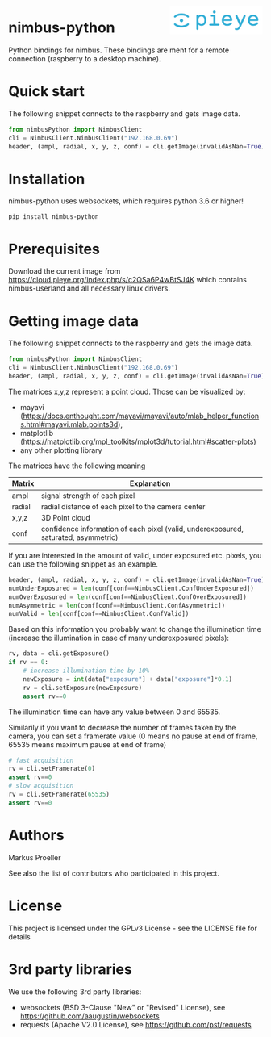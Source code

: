 <img src="./assets/PIEYE_Logo_RGB_POS.png" align="right"
     title="pieye logo" width="184" height="55">

# nimbus-python
Python bindings for nimbus. These bindings are ment for a remote connection (raspberry to a desktop machine).

# Quick start

The following snippet connects to the raspberry and gets image data.

```python
from nimbusPython import NimbusClient
cli = NimbusClient.NimbusClient("192.168.0.69")
header, (ampl, radial, x, y, z, conf) = cli.getImage(invalidAsNan=True)
```

# Installation

nimbus-python uses websockets, which requires python 3.6 or higher!
```
pip install nimbus-python
```

# Prerequisites
Download the current image from https://cloud.pieye.org/index.php/s/c2QSa6P4wBtSJ4K which contains nimbus-userland and all necessary linux drivers.

# Getting image data

The following snippet connects to the raspberry and gets the image data.

```python
from nimbusPython import NimbusClient
cli = NimbusClient.NimbusClient("192.168.0.69")
header, (ampl, radial, x, y, z, conf) = cli.getImage(invalidAsNan=True)
```

The matrices x,y,z represent a point cloud. Those can be visualized by:
- mayavi (https://docs.enthought.com/mayavi/mayavi/auto/mlab_helper_functions.html#mayavi.mlab.points3d),
- matplotlib (https://matplotlib.org/mpl_toolkits/mplot3d/tutorial.html#scatter-plots)
- any other plotting library

The matrices have the following meaning

| Matrix  |  Explanation  |
| ------- | ------------- |
| ampl    | signal strength of each pixel |
| radial  | radial distance of each pixel to the camera center |
| x,y,z   | 3D Point cloud |
| conf    | confidence information of each pixel (valid, underexposured, saturated, asymmetric) |

If you are interested in the amount of valid, under exposured etc. pixels, you can use the following snippet as an example.

```python
header, (ampl, radial, x, y, z, conf) = cli.getImage(invalidAsNan=True)
numUnderExposured = len(conf[conf==NimbusClient.ConfUnderExposured])
numOverExposured = len(conf[conf==NimbusClient.ConfOverExposured])
numAsymmetric = len(conf[conf==NimbusClient.ConfAsymmetric])
numValid = len(conf[conf==NimbusClient.ConfValid])
```

Based on this information you probably want to change the illumination time (increase the illumination in case of many underexposured pixels):

```python
rv, data = cli.getExposure()
if rv == 0:
    # increase illumination time by 10%
    newExposure = int(data["exposure"] + data["exposure"]*0.1)
    rv = cli.setExposure(newExposure)
    assert rv==0
```

The illumination time can have any value between 0 and 65535.

Similarily if you want to decrease the number of frames taken by the camera, you can set a framerate value (0 means no pause at end of frame, 65535 means maximum pause at end of frame)
```python
# fast acquisition
rv = cli.setFramerate(0)
assert rv==0
# slow acquisition
rv = cli.setFramerate(65535)
assert rv==0
```

# Authors
Markus Proeller

See also the list of contributors who participated in this project.

# License
This project is licensed under the GPLv3 License - see the LICENSE file for details

# 3rd party libraries
We use the following 3rd party libraries:
 
- websockets (BSD 3-Clause "New" or "Revised" License), see https://github.com/aaugustin/websockets
- requests (Apache V2.0 License), see https://github.com/psf/requests
